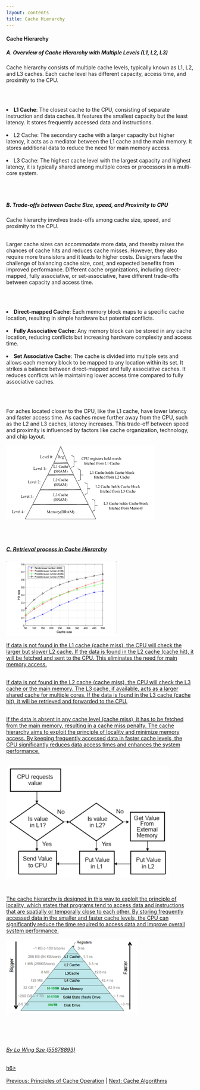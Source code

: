 ```yaml
---
layout: contents
title: Cache Hierarchy
---
```

<body>
<h4><b>Cache Hierarchy</b></h4>

<h5><b>A. Overview of Cache Hierarchy with Multiple Levels (L1, L2, L3)</b></h5>

Cache hierarchy consists of multiple cache levels, typically known as L1, L2, and L3 caches. Each cache level has different capacity, access time, and proximity to the CPU.

<br/><br/>

<li><b>L1 Cache</b>: The closest cache to the CPU, consisting of separate instruction and data caches. It features the smallest capacity but the least latency. It stores frequently accessed data and instructions. </li><br/>

<li>L2 Cache</b>: The secondary cache with a larger capacity but higher latency, it acts as a mediator between the L1 cache and the main memory. It stores additional data to reduce the need for main memory access. </li><br/>

<li>L3 Cache</b>: The highest cache level with the largest capacity and highest latency, it is typically shared among multiple cores or processors in a multi-core system. </li>

<br/> <br/>

<h5><b>B. Trade-offs between Cache Size, speed, and Proximity to CPU</b></h5>

Cache hierarchy involves trade-offs among cache size, speed, and proximity to the CPU. <br/><br/>

Larger cache sizes can accommodate more data, and thereby raises the chances of cache hits and reduces cache misses. However, they also require more transistors and it leads to higher costs. Designers face the challenge of balancing cache size, cost, and expected benefits from improved performance. Different cache organizations, including direct-mapped, fully associative, or set-associative, have different trade-offs between capacity and access time.

<br/><br/>

<li><b>Direct-mapped Cache</b>: Each memory block maps to a specific cache location, resulting in simple hardware but potential conflicts. </li><br/>

<li><b>Fully Associative Cache</b>: Any memory block can be stored in any cache location, reducing conflicts but increasing hardware complexity and access time. </li><br/>

<li><b>Set Associative Cache</b>: The cache is divided into multiple sets and allows each memory block to be mapped to any location within its set. It strikes a balance between direct-mapped and fully associative caches. It reduces conflicts while maintaining lower access time compared to fully associative caches. </li>

<br/> <br/>

For aches located closer to the CPU, like the L1 cache, have lower latency and faster access time. As caches move further away from the CPU, such as the L2 and L3 caches, latency increases. This trade-off between speed and proximity is influenced by factors like cache organization, technology, and chip layout. <br/>

<a href="https://www.researchgate.net/figure/A-classical-three-level-cache-hierarchy_fig1_362707415"><img src="./media/P1.png" alt="Image" height=200 width=auto>

<br/> <br/>

<h5><b>C. Retrieval process in Cache Hierarchy</b></h5>

<a href="https://www.researchgate.net/figure/Cache-hit-rate-versus-cache-size-of-the-BS_fig4_353908720"><img src="./media/P3.png" alt="Image" height=200 width=auto> <br/>

If data is not found in the L1 cache (cache miss), the CPU will check the larger but slower L2 cache. If the data is found in the L2 cache (cache hit), it will be fetched and sent to the CPU. This eliminates the need for main memory access. <br/> <br/>

If data is not found in the L2 cache (cache miss), the CPU will check the L3 cache or the main memory. The L3 cache, if available, acts as a larger shared cache for multiple cores. If the data is found in the L3 cache (cache hit), it will be retrieved and forwarded to the CPU. <br/> <br/>

If the data is absent in any cache level (cache miss), it has to be fetched from the main memory, resulting in a cache miss penalty. The cache hierarchy aims to exploit the principle of locality and minimize memory access. By keeping frequently accessed data in faster cache levels, the CPU significantly reduces data access times and enhances the system performance. <br/> <br/>

<a href="(https://www.edn.com/optimizing-for-cache-performance-part-1/)"><img src="./media/P4.png" alt="Image" height=300>

<br/>

The cache hierarchy is designed in this way to exploit the principle of locality, which states that programs tend to access data and instructions that are spatially or temporally close to each other. By storing frequently accessed data in the smaller and faster cache levels, the CPU can significantly reduce the time required to access data and improve overall system performance. <br/>

<a href="https://www.alibabacloud.com/blog/the-mechanism-behind-measuring-cache-access-latency_599384"><img src="./media/P5.png" alt="Image" height=200 width=auto>

<br/> <br/> <br/>
<h6>By Lo Wing Sze (55678893)</h6>h6>
<br/> <br/>
<div class="middle">
<a href="https://cs1102proj-cache.github.io/CS1102/contents/principles_of_cache_operation.html">Previous: Principles of Cache Operation</a> |
<a href="https://cs1102proj-cache.github.io/CS1102/contents/cache_algorithms.html">Next: Cache Algorithms</a>
<br/> 
